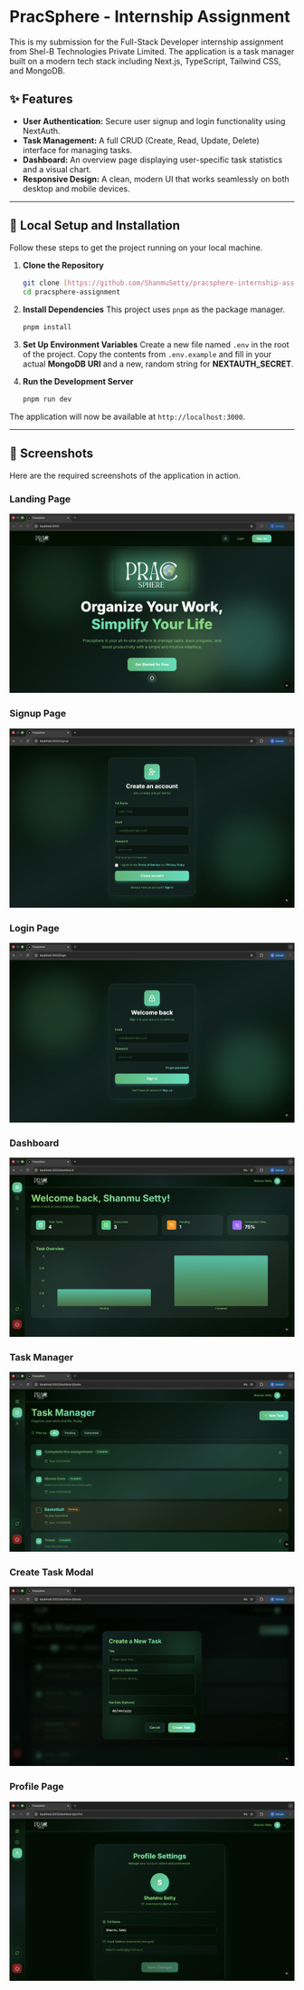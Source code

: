 # PracSphere - Internship Assignment

This is my submission for the Full-Stack Developer internship assignment from Shel-B Technologies Private Limited. The application is a task manager built on a modern tech stack including Next.js, TypeScript, Tailwind CSS, and MongoDB.

## ✨ Features

-   **User Authentication:** Secure user signup and login functionality using NextAuth.
-   **Task Management:** A full CRUD (Create, Read, Update, Delete) interface for managing tasks.
-   **Dashboard:** An overview page displaying user-specific task statistics and a visual chart.
-   **Responsive Design:** A clean, modern UI that works seamlessly on both desktop and mobile devices.

---

## 🚀 Local Setup and Installation

Follow these steps to get the project running on your local machine.

1.  **Clone the Repository**
    ```bash
    git clone [https://github.com/ShanmuSetty/pracsphere-internship-assignment.git](https://github.com/ShanmuSetty/pracsphere-internship-assignment.git)
    cd pracsphere-assignment
    ```

2.  **Install Dependencies**
    This project uses `pnpm` as the package manager.
    ```bash
    pnpm install
    ```

3.  **Set Up Environment Variables**
    Create a new file named `.env` in the root of the project. Copy the contents from `.env.example` and fill in your actual **MongoDB URI** and a new, random string for **NEXTAUTH_SECRET**.

4.  **Run the Development Server**
    ```bash
    pnpm run dev
    ```

The application will now be available at `http://localhost:3000`.

---

## 📸 Screenshots

Here are the required screenshots of the application in action.

### Landing Page
![Landing Page](./screenshots/LandingPage.png)

### Signup Page
![Signup Page](./screenshots/SignupPage.png)

### Login Page
![Login Page](./screenshots/LoginPage.png)

### Dashboard
![Dashboard Page](./screenshots/Dashboard.png)

### Task Manager
![Task Manager Page](./screenshots/TaskManager.png)

### Create Task Modal
![Create Task Modal](./screenshots/CreateTask.png)

### Profile Page
![Profile Page](./screenshots/Profile.png)
